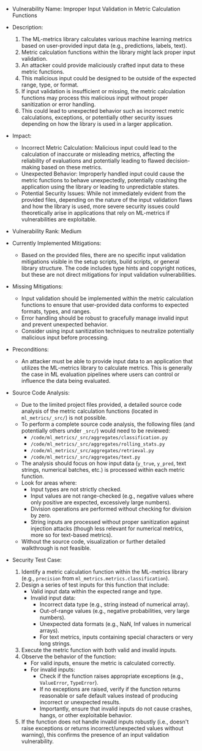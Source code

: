 - Vulnerability Name: Improper Input Validation in Metric Calculation Functions

- Description:
    1. The ML-metrics library calculates various machine learning metrics based on user-provided input data (e.g., predictions, labels, text).
    2. Metric calculation functions within the library might lack proper input validation.
    3. An attacker could provide maliciously crafted input data to these metric functions.
    4. This malicious input could be designed to be outside of the expected range, type, or format.
    5. If input validation is insufficient or missing, the metric calculation functions may process this malicious input without proper sanitization or error handling.
    6. This could lead to unexpected behavior such as incorrect metric calculations, exceptions, or potentially other security issues depending on how the library is used in a larger application.

- Impact:
    - Incorrect Metric Calculation: Malicious input could lead to the calculation of inaccurate or misleading metrics, affecting the reliability of evaluations and potentially leading to flawed decision-making based on these metrics.
    - Unexpected Behavior: Improperly handled input could cause the metric functions to behave unexpectedly, potentially crashing the application using the library or leading to unpredictable states.
    - Potential Security Issues: While not immediately evident from the provided files, depending on the nature of the input validation flaws and how the library is used, more severe security issues could theoretically arise in applications that rely on ML-metrics if vulnerabilities are exploitable.

- Vulnerability Rank: Medium

- Currently Implemented Mitigations:
    - Based on the provided files, there are no specific input validation mitigations visible in the setup scripts, build scripts, or general library structure. The code includes type hints and copyright notices, but these are not direct mitigations for input validation vulnerabilities.

- Missing Mitigations:
    - Input validation should be implemented within the metric calculation functions to ensure that user-provided data conforms to expected formats, types, and ranges.
    - Error handling should be robust to gracefully manage invalid input and prevent unexpected behavior.
    - Consider using input sanitization techniques to neutralize potentially malicious input before processing.

- Preconditions:
    - An attacker must be able to provide input data to an application that utilizes the ML-metrics library to calculate metrics. This is generally the case in ML evaluation pipelines where users can control or influence the data being evaluated.

- Source Code Analysis:
    - Due to the limited project files provided, a detailed source code analysis of the metric calculation functions (located in `ml_metrics/_src/`) is not possible.
    - To perform a complete source code analysis, the following files (and potentially others under `_src/`) would need to be reviewed:
        - `/code/ml_metrics/_src/aggregates/classification.py`
        - `/code/ml_metrics/_src/aggregates/rolling_stats.py`
        - `/code/ml_metrics/_src/aggregates/retrieval.py`
        - `/code/ml_metrics/_src/aggregates/text.py`
    - The analysis should focus on how input data (`y_true`, `y_pred`, text strings, numerical batches, etc.) is processed within each metric function.
    - Look for areas where:
        - Input types are not strictly checked.
        - Input values are not range-checked (e.g., negative values where only positive are expected, excessively large numbers).
        - Division operations are performed without checking for division by zero.
        - String inputs are processed without proper sanitization against injection attacks (though less relevant for numerical metrics, more so for text-based metrics).
    - Without the source code, visualization or further detailed walkthrough is not feasible.

- Security Test Case:
    1. Identify a metric calculation function within the ML-metrics library (e.g., `precision` from `ml_metrics.metrics.classification`).
    2. Design a series of test inputs for this function that include:
        - Valid input data within the expected range and type.
        - Invalid input data:
            - Incorrect data type (e.g., string instead of numerical array).
            - Out-of-range values (e.g., negative probabilities, very large numbers).
            - Unexpected data formats (e.g., NaN, Inf values in numerical arrays).
            - For text metrics, inputs containing special characters or very long strings.
    3. Execute the metric function with both valid and invalid inputs.
    4. Observe the behavior of the function:
        - For valid inputs, ensure the metric is calculated correctly.
        - For invalid inputs:
            - Check if the function raises appropriate exceptions (e.g., `ValueError`, `TypeError`).
            - If no exceptions are raised, verify if the function returns reasonable or safe default values instead of producing incorrect or unexpected results.
            - Importantly, ensure that invalid inputs do not cause crashes, hangs, or other exploitable behavior.
    5. If the function does not handle invalid inputs robustly (i.e., doesn't raise exceptions or returns incorrect/unexpected values without warning), this confirms the presence of an input validation vulnerability.